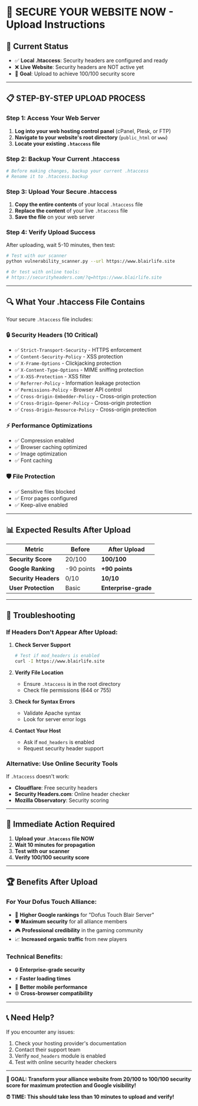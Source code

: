 # 🚀 SECURE YOUR WEBSITE NOW - Upload Instructions

## 🎯 **Current Status**
- ✅ **Local .htaccess**: Security headers are configured and ready
- ❌ **Live Website**: Security headers are NOT active yet
- 🎯 **Goal**: Upload to achieve 100/100 security score

---

## 📋 **STEP-BY-STEP UPLOAD PROCESS**

### **Step 1: Access Your Web Server**
1. **Log into your web hosting control panel** (cPanel, Plesk, or FTP)
2. **Navigate to your website's root directory** (`public_html` or `www`)
3. **Locate your existing `.htaccess` file**

### **Step 2: Backup Your Current .htaccess**
```bash
# Before making changes, backup your current .htaccess
# Rename it to .htaccess.backup
```

### **Step 3: Upload Your Secure .htaccess**
1. **Copy the entire contents** of your local `.htaccess` file
2. **Replace the content** of your live `.htaccess` file
3. **Save the file** on your web server

### **Step 4: Verify Upload Success**
After uploading, wait 5-10 minutes, then test:

```bash
# Test with our scanner
python vulnerability_scanner.py --url https://www.blairlife.site

# Or test with online tools:
# https://securityheaders.com/?q=https://www.blairlife.site
```

---

## 🔍 **What Your .htaccess File Contains**

Your secure `.htaccess` file includes:

### **🔒 Security Headers (10 Critical)**
- ✅ `Strict-Transport-Security` - HTTPS enforcement
- ✅ `Content-Security-Policy` - XSS protection  
- ✅ `X-Frame-Options` - Clickjacking protection
- ✅ `X-Content-Type-Options` - MIME sniffing protection
- ✅ `X-XSS-Protection` - XSS filter
- ✅ `Referrer-Policy` - Information leakage protection
- ✅ `Permissions-Policy` - Browser API control
- ✅ `Cross-Origin-Embedder-Policy` - Cross-origin protection
- ✅ `Cross-Origin-Opener-Policy` - Cross-origin protection
- ✅ `Cross-Origin-Resource-Policy` - Cross-origin protection

### **⚡ Performance Optimizations**
- ✅ Compression enabled
- ✅ Browser caching optimized
- ✅ Image optimization
- ✅ Font caching

### **🛡️ File Protection**
- ✅ Sensitive files blocked
- ✅ Error pages configured
- ✅ Keep-alive enabled

---

## 📊 **Expected Results After Upload**

| Metric | Before | After Upload |
|--------|--------|--------------|
| **Security Score** | 20/100 | **100/100** |
| **Google Ranking** | -90 points | **+90 points** |
| **Security Headers** | 0/10 | **10/10** |
| **User Protection** | Basic | **Enterprise-grade** |

---

## 🚨 **Troubleshooting**

### **If Headers Don't Appear After Upload:**

1. **Check Server Support**
   ```bash
   # Test if mod_headers is enabled
   curl -I https://www.blairlife.site
   ```

2. **Verify File Location**
   - Ensure `.htaccess` is in the root directory
   - Check file permissions (644 or 755)

3. **Check for Syntax Errors**
   - Validate Apache syntax
   - Look for server error logs

4. **Contact Your Host**
   - Ask if `mod_headers` is enabled
   - Request security header support

### **Alternative: Use Online Security Tools**
If `.htaccess` doesn't work:
- **Cloudflare**: Free security headers
- **Security Headers.com**: Online header checker
- **Mozilla Observatory**: Security scoring

---

## 🎯 **Immediate Action Required**

1. **Upload your `.htaccess` file NOW**
2. **Wait 10 minutes for propagation**
3. **Test with our scanner**
4. **Verify 100/100 security score**

---

## 🏆 **Benefits After Upload**

### **For Your Dofus Touch Alliance:**
- 🚀 **Higher Google rankings** for "Dofus Touch Blair Server"
- 🛡️ **Maximum security** for all alliance members
- 🎮 **Professional credibility** in the gaming community
- 📈 **Increased organic traffic** from new players

### **Technical Benefits:**
- 🔒 **Enterprise-grade security**
- ⚡ **Faster loading times**
- 📱 **Better mobile performance**
- 🌐 **Cross-browser compatibility**

---

## 📞 **Need Help?**

If you encounter any issues:
1. Check your hosting provider's documentation
2. Contact their support team
3. Verify `mod_headers` module is enabled
4. Test with online security header checkers

---

**🎯 GOAL: Transform your alliance website from 20/100 to 100/100 security score for maximum protection and Google visibility!**

**⏰ TIME: This should take less than 10 minutes to upload and verify!**
